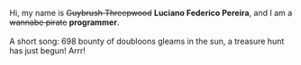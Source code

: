 Hi, my name is ~~Guybrush Threepwood~~ **Luciano Federico Pereira**, and I am a ~~wannabe pirate~~ **programmer**.<br><br>A short song: 698 bounty of doubloons gleams in the sun, a treasure hunt has just begun! Arrr!
